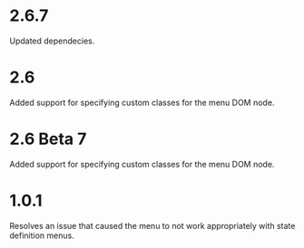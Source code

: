 # 2.6.7

Updated dependecies.

# 2.6

Added support for specifying custom classes for the menu DOM node.

# 2.6 Beta 7

Added support for specifying custom classes for the menu DOM node.

# 1.0.1

Resolves an issue that caused the menu to not work appropriately with state definition menus.
